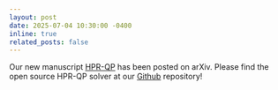 ```yaml
---
layout: post
date: 2025-07-04 10:30:00 -0400
inline: true
related_posts: false
---
```


Our new manuscript [HPR-QP](https://arxiv.org/pdf/2507.02470) has been posted on arXiv. Please find the open source HPR-QP solver at our [Github](https://github.com/PolyU-IOR/HPR-QP) repository!

